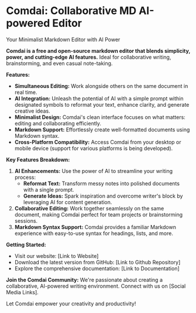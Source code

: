 # Comdai: Collaborative MD AI-powered Editor
Your Minimalist Markdown Editor with AI Power 

**Comdai is a free and open-source markdown editor that blends simplicity, power, and cutting-edge AI features.**  Ideal for collaborative writing, brainstorming, and even casual note-taking. 

**Features:**

* **Simultaneous Editing:** Work alongside others on the same document in real time.
* **AI Integration:** Unleash the potential of AI with a simple prompt within designated symbols to reformat your text, enhance clarity, and generate creative ideas.  
* **Minimalist Design:** Comdai's clean interface focuses on what matters: editing and collaborating efficiently. 
* **Markdown Support:** Effortlessly create well-formatted documents using Markdown syntax.
* **Cross-Platform Compatibility:** Access Comdai from your desktop or mobile device (support for various platforms is being developed).

**Key Features Breakdown:**

1. **AI Enhancements:**  Use the power of AI to streamline your writing process: 
    * **Reformat Text:** Transform messy notes into polished documents with a single prompt. 
    * **Generate Ideas:** Spark inspiration and overcome writer's block by leveraging AI for content generation. 
2. **Collaborative Editing:** Work together seamlessly on the same document, making Comdai perfect for team projects or brainstorming sessions.  
3. **Markdown Syntax Support:**  Comdai provides a familiar Markdown experience with easy-to-use syntax for headings, lists, and more.

**Getting Started:**

* Visit our website: [Link to Website] 
* Download the latest version from GitHub: [Link to Github Repository]
* Explore the comprehensive documentation: [Link to Documentation]


**Join the Comdai Community:**  We're passionate about creating a collaborative, AI-powered writing environment. Connect with us on [Social Media Links].



Let Comdai empower your creativity and productivity! 
